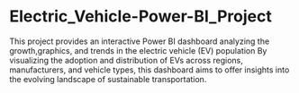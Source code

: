 # Electric_Vehicle-Power-BI_Project
This project provides an interactive Power BI dashboard analyzing the growth,graphics, and trends in the electric vehicle (EV) population  By visualizing the adoption and distribution of EVs across regions, manufacturers, and vehicle types, this dashboard aims to offer insights into the evolving landscape of sustainable transportation.
